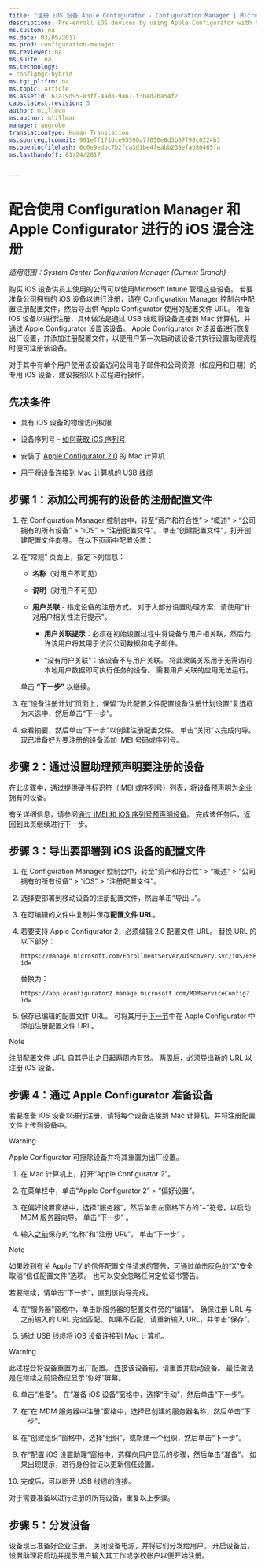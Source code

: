 ```yaml
---
title: "注册 iOS 设备 Apple Configurator - Configuration Manager | Microsoft Docs"
descriptions: Pre-enroll iOS devices by using Apple Configurator with Configuration Manager.
ms.custom: na
ms.date: 03/05/2017
ms.prod: configuration-manager
ms.reviewer: na
ms.suite: na
ms.technology:
- configmgr-hybrid
ms.tgt_pltfrm: na
ms.topic: article
ms.assetid: 61a19d95-83ff-4ad8-9a67-f304d2ba54f2
caps.latest.revision: 5
author: mtillman
ms.author: mtillman
manager: angrobe
translationtype: Human Translation
ms.sourcegitcommit: 991eff171dce95590a7f050e0d3b07f98c0224b3
ms.openlocfilehash: 6c6e9edbc7b2fca3d1be4feabb238efab80465fa
ms.lasthandoff: 01/24/2017


---
```

# <a name="ios-hybrid-enrollment-using-apple-configurator-with-configuration-manager"></a>配合使用 Configuration Manager 和 Apple Configurator 进行的 iOS 混合注册

*适用范围：System Center Configuration Manager (Current Branch)*

购买 iOS 设备供员工使用的公司可以使用Microsoft Intune 管理这些设备。 若要准备公司拥有的 iOS 设备以进行注册，请在 Configuration Manager 控制台中配置注册配置文件，然后导出供 Apple Configurator 使用的配置文件 URL。 准备 iOS 设备以进行注册，具体做法是通过 USB 线缆将设备连接到 Mac 计算机，并通过 Apple Configurator 设置该设备。 Apple Configurator 对该设备进行恢复出厂设置，并添加注册配置文件，以便用户第一次启动该设备并执行设置助理流程时便可注册该设备。

对于其中有单个用户使用该设备访问公司电子邮件和公司资源（如应用和日期）的专用 iOS 设备，建议按照以下过程进行操作。  

## <a name="prerequisites"></a>先决条件  

-   具有 iOS 设备的物理访问权限  

-   设备序列号 - [如何获取 iOS 序列号](https://support.apple.com/en-us/HT204308)  

-   安装了 [Apple Configurator 2.0](http://go.microsoft.com/fwlink/?LinkId=518017) 的 Mac 计算机  

-   用于将设备连接到 Mac 计算机的 USB 线缆  

## <a name="step-1-add-a-corporate-owned-device-enrollment-profile"></a>步骤 1：添加公司拥有的设备的注册配置文件

1.  在 Configuration Manager 控制台中，转至“资产和符合性” > “概述” > “公司拥有的所有设备” > “iOS” > “注册配置文件”。 单击“创建配置文件”，打开创建配置文件向导。 在以下页面中配置设置：  

2.  在“常规”  页面上，指定下列信息：  

    -   **名称**（对用户不可见）  

    -   **说明**（对用户不可见）  

    -   **用户关联** - 指定设备的注册方式。 对于大部分设置助理方案，请使用“针对用户相关性进行提示”。  

        -   **用户关联提示**：必须在初始设置过程中将设备与用户相关联，然后允许该用户将其用于访问公司数据和电子邮件。  

        -   “没有用户关联”：该设备不与用户关联。 将此隶属关系用于无需访问本地用户数据即可执行任务的设备。 需要用户关联的应用无法运行。

    单击 **“下一步”** 以继续。  

3.  在“设备注册计划”页面上，保留“为此配置文件配置设备注册计划设置”复选框为未选中，然后单击“下一步”。  

4.  查看摘要，然后单击“下一步”以创建注册配置文件。 单击“关闭”以完成向导。 现已准备好为要注册的设备添加 IMEI 号码或序列号。  

## <a name="step-2-predeclare-devices-to-enroll-with-setup-assistant"></a>步骤 2：通过设置助理预声明要注册的设备

在此步骤中，通过提供硬件标识符（IMEI 或序列号）列表，将设备预声明为企业拥有的设备。

有关详细信息，请参阅[通过 IMEI 和 iOS 序列号预声明设备](predeclare-devices-with-hardware-id.md)。 完成该任务后，返回到此页继续进行下一步。

## <a name="step-3-export-the-profile-to-deploy-to-ios-devices"></a>步骤 3：导出要部署到 iOS 设备的配置文件

1.  在 Configuration Manager 控制台中，转至“资产和符合性” > “概述” > “公司拥有的所有设备” > “iOS” > “注册配置文件”。

2.  选择要部署到移动设备的注册配置文件，然后单击“导出...”。

3.  在可编辑的文件中复制并保存**配置文件 URL**。   

4.  若要支持 Apple Configurator 2，必须编辑 2.0 配置文件 URL。 替换 URL 的以下部分：  

    ```  
    https://manage.microsoft.com/EnrollmentServer/Discovery.svc/iOS/ESProxy?id=  

    ```  

     替换为：  

    ```  
    https://appleconfigurator2.manage.microsoft.com/MDMServiceConfig?id=  

    ```

5.  保存已编辑的配置文件 URL。 可将其用于[下一节](#step-4-prepare-the-device-with-apple-configurator)中在 Apple Configurator 中添加注册配置文件 URL。  

> [!NOTE]
> 注册配置文件 URL 自其导出之日起两周内有效。 两周后，必须导出新的 URL 以注册 iOS 设备。

## <a name="step-4-prepare-the-device-with-apple-configurator"></a>步骤 4：通过 Apple Configurator 准备设备

若要准备 iOS 设备以进行注册，请将每个设备连接到 Mac 计算机，并将注册配置文件上传到设备中。  

> [!WARNING]  
>  Apple Configurator 可擦除设备并将其重置为出厂设置。  

1.  在 Mac 计算机上，打开“Apple Configurator 2”。  

2.  在菜单栏中，单击“Apple Configurator 2” > “偏好设置”。  

2.  在偏好设置窗格中，选择“服务器”，然后单击左窗格下方的“+”符号，以启动 MDM 服务器向导。 单击“下一步” 。  

3.  输入[之前](#step-3-export-the-profile-to-deploy-to-ios-devices)保存的“名称”和“注册 URL”。 单击“下一步” 。  

   > [!NOTE]
   > 如果收到有关 Apple TV 的信任配置文件请求的警告，可通过单击灰色的“X”安全取消“信任配置文件”选项。 也可以安全忽略任何定位证书警告。

   若要继续，请单击“下一步”，直到该向导完成。  

4.  在“服务器”窗格中，单击新服务器的配置文件旁的"编辑"。 确保注册 URL 与之前输入的 URL 完全匹配。 如果不匹配，请重新输入 URL，并单击“保存”。  

5.  通过 USB 线缆将 iOS 设备连接到 Mac 计算机。  

  > [!WARNING]  
  >  此过程会将设备重置为出厂配置。 连接该设备前，请重置并启动设备。 最佳做法是在继续之前设备应显示“你好”屏幕。  

6.  单击“准备”。 在“准备 iOS 设备”窗格中，选择“手动”，然后单击“下一步”。  

7.  在“在 MDM 服务器中注册”窗格中，选择已创建的服务器名称，然后单击“下一步”。  

9. 在“创建组织”窗格中，选择“组织”，或新建一个组织，然后单击“下一步”。  

10. 在“配置 iOS 设置助理”窗格中，选择向用户显示的步骤，然后单击“准备”。 如果出现提示，进行身份验证以更新信任设置。  

11. 完成后，可以断开 USB 线缆的连接。  

对于需要准备以进行注册的所有设备，重复以上步骤。

## <a name="step-5-distribute-devices"></a>步骤 5：分发设备

设备现已准备好企业注册。 关闭设备电源，并将它们分发给用户。 开启设备后，设置助理将启动并提示用户输入其工作或学校帐户以便开始注册。

